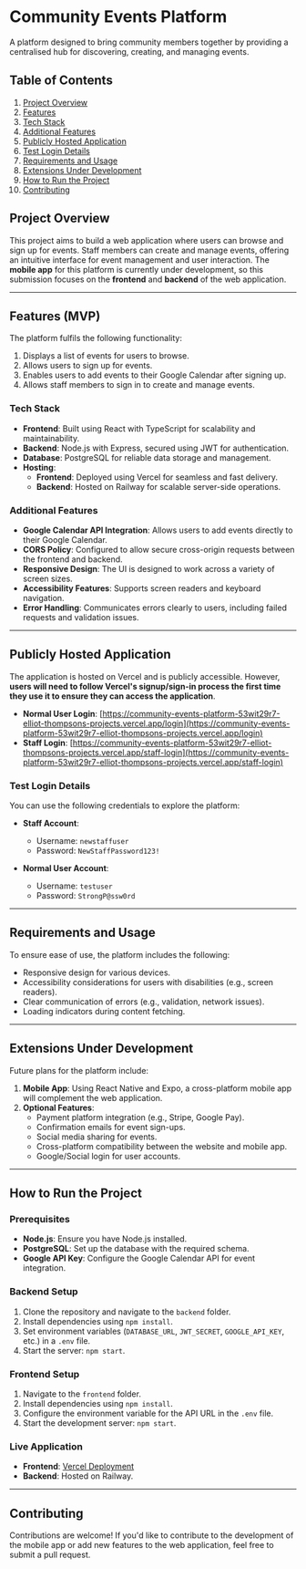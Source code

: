 # Community Events Platform

A platform designed to bring community members together by providing a centralised hub for discovering, creating, and managing events.


## Table of Contents

1. [Project Overview](#project-overview)
2. [Features](#features)
3. [Tech Stack](#tech-stack)
4. [Additional Features](#additional-features)
5. [Publicly Hosted Application](#publicly-hosted-application)
6. [Test Login Details](#test-login-details)
7. [Requirements and Usage](#requirements-and-usage)
8. [Extensions Under Development](#extensions-under-development)
9. [How to Run the Project](#how-to-run-the-project)
10. [Contributing](#contributing)



## Project Overview

This project aims to build a web application where users can browse and sign up for events. Staff members can create and manage events, offering an intuitive interface for event management and user interaction. The **mobile app** for this platform is currently under development, so this submission focuses on the **frontend** and **backend** of the web application.

---

## Features (MVP)

The platform fulfils the following functionality:
1. Displays a list of events for users to browse.
2. Allows users to sign up for events.
3. Enables users to add events to their Google Calendar after signing up.
4. Allows staff members to sign in to create and manage events.

### Tech Stack

- **Frontend**: Built using React with TypeScript for scalability and maintainability.
- **Backend**: Node.js with Express, secured using JWT for authentication.
- **Database**: PostgreSQL for reliable data storage and management.
- **Hosting**: 
  - **Frontend**: Deployed using Vercel for seamless and fast delivery.
  - **Backend**: Hosted on Railway for scalable server-side operations.

### Additional Features

- **Google Calendar API Integration**: Allows users to add events directly to their Google Calendar.
- **CORS Policy**: Configured to allow secure cross-origin requests between the frontend and backend.
- **Responsive Design**: The UI is designed to work across a variety of screen sizes.
- **Accessibility Features**: Supports screen readers and keyboard navigation.
- **Error Handling**: Communicates errors clearly to users, including failed requests and validation issues.

---

## Publicly Hosted Application

The application is hosted on Vercel and is publicly accessible. However, **users will need to follow Vercel's signup/sign-in process the first time they use it to ensure they can access the application**.

- **Normal User Login**: [https://community-events-platform-53wit29r7-elliot-thompsons-projects.vercel.app/login](https://community-events-platform-53wit29r7-elliot-thompsons-projects.vercel.app/login)
- **Staff Login**: [https://community-events-platform-53wit29r7-elliot-thompsons-projects.vercel.app/staff-login](https://community-events-platform-53wit29r7-elliot-thompsons-projects.vercel.app/staff-login)

### Test Login Details

You can use the following credentials to explore the platform:

- **Staff Account**:
  - Username: `newstaffuser`
  - Password: `NewStaffPassword123!`

- **Normal User Account**:
  - Username: `testuser`
  - Password: `StrongP@ssw0rd`

---

## Requirements and Usage

To ensure ease of use, the platform includes the following:
- Responsive design for various devices.
- Accessibility considerations for users with disabilities (e.g., screen readers).
- Clear communication of errors (e.g., validation, network issues).
- Loading indicators during content fetching.

---

## Extensions Under Development

Future plans for the platform include:
1. **Mobile App**: Using React Native and Expo, a cross-platform mobile app will complement the web application.
2. **Optional Features**:
   - Payment platform integration (e.g., Stripe, Google Pay).
   - Confirmation emails for event sign-ups.
   - Social media sharing for events.
   - Cross-platform compatibility between the website and mobile app.
   - Google/Social login for user accounts.

---

## How to Run the Project

### Prerequisites
- **Node.js**: Ensure you have Node.js installed.
- **PostgreSQL**: Set up the database with the required schema.
- **Google API Key**: Configure the Google Calendar API for event integration.

### Backend Setup
1. Clone the repository and navigate to the `backend` folder.
2. Install dependencies using `npm install`.
3. Set environment variables (`DATABASE_URL`, `JWT_SECRET`, `GOOGLE_API_KEY`, etc.) in a `.env` file.
4. Start the server: `npm start`.

### Frontend Setup
1. Navigate to the `frontend` folder.
2. Install dependencies using `npm install`.
3. Configure the environment variable for the API URL in the `.env` file.
4. Start the development server: `npm start`.

### Live Application
- **Frontend**: [Vercel Deployment](https://community-events-platform-53wit29r7-elliot-thompsons-projects.vercel.app/)
- **Backend**: Hosted on Railway.

---

## Contributing

Contributions are welcome! If you'd like to contribute to the development of the mobile app or add new features to the web application, feel free to submit a pull request.

